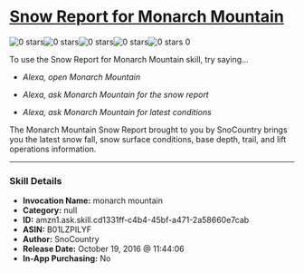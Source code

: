 # [Snow Report for Monarch Mountain](http://alexa.amazon.com/#skills/amzn1.ask.skill.cd1331ff-c4b4-45bf-a471-2a58660e7cab)
![0 stars](../../images/ic_star_border_black_18dp_1x.png)![0 stars](../../images/ic_star_border_black_18dp_1x.png)![0 stars](../../images/ic_star_border_black_18dp_1x.png)![0 stars](../../images/ic_star_border_black_18dp_1x.png)![0 stars](../../images/ic_star_border_black_18dp_1x.png) 0

To use the Snow Report for Monarch Mountain skill, try saying...

* *Alexa, open Monarch Mountain*

* *Alexa, ask Monarch Mountain for the snow report*

* *Alexa, ask Monarch Mountain for latest conditions*

The Monarch Mountain Snow Report brought to you by SnoCountry brings you the latest snow fall, snow surface conditions,  base depth, trail, and lift operations information.

***

### Skill Details

* **Invocation Name:** monarch mountain
* **Category:** null
* **ID:** amzn1.ask.skill.cd1331ff-c4b4-45bf-a471-2a58660e7cab
* **ASIN:** B01LZPILYF
* **Author:** SnoCountry
* **Release Date:** October 19, 2016 @ 11:44:06
* **In-App Purchasing:** No
